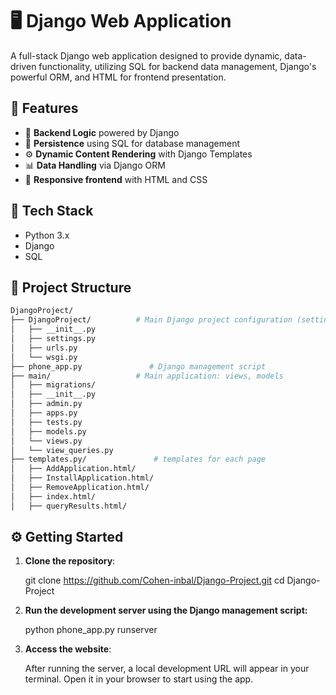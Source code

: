 # 🖥️ Django Web Application

A full-stack Django web application designed to provide dynamic, data-driven functionality, utilizing SQL for backend data management, Django's powerful ORM, and HTML for frontend presentation.

## 🚀 Features
- 🧠 **Backend Logic** powered by Django
- 🔐 **Persistence** using SQL for database management
- ⚙️ **Dynamic Content Rendering** with Django Templates
- 📊 **Data Handling** via Django ORM
- 📱 **Responsive frontend** with HTML and CSS

## 🧱 Tech Stack
- Python 3.x
- Django
- SQL 

## 📁 Project Structure
```bash
DjangoProject/
├── DjangoProject/          # Main Django project configuration (settings, urls, wsgi)
│   ├── __init__.py
│   ├── settings.py
│   ├── urls.py
│   └── wsgi.py
├── phone_app.py               # Django management script
├── main/                   # Main application: views, models
│   ├── migrations/
│   ├── __init__.py
│   ├── admin.py
│   ├── apps.py
│   ├── tests.py
│   ├── models.py
│   └── views.py
│   └── view_queries.py
├── templates.py/               # templates for each page
│   ├── AddApplication.html/
│   ├── InstallApplication.html/
│   ├── RemoveApplication.html/
│   ├── index.html/
│   ├── queryResults.html/
```

## ⚙️ **Getting Started**
1. **Clone the repository**:

   git clone https://github.com/Cohen-inbal/Django-Project.git
    cd Django-Project

2. **Run the development server using the Django management script:**
 
    python phone_app.py runserver


3. **Access the website**:

    After running the server, a local development URL will appear in your terminal.
    Open it in your browser to start using the app.



